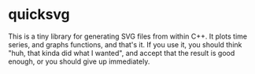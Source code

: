 # quicksvg

This is a tiny library for generating SVG files from within C++. It plots time series, and graphs functions, and that's it. If you use it, you should think "huh, that kinda did what I wanted", and accept that the result is good enough, or you should give up immediately.
